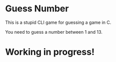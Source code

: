 # Guess Number

This is a stupid CLI game for guessing a game in C.

You need to guess a number between 1 and 13.

# Working in progress!
